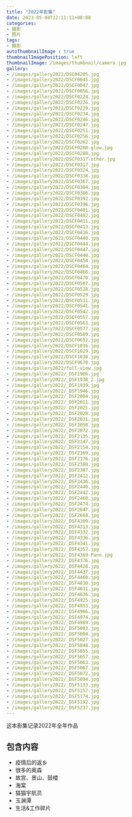 ```yaml
---
title: "2022年影集"
date: 2023-05-08T22:11:11+08:00
categories:
- 摄影
- 图片
tags:
- 摄影
autoThumbnailImage : true
thumbnailImagePosition: left
thumbnailImage: /images/thumbnail/camera.jpg
gallery:
- /images/gallery2022/DSC04205.jpg
- /images/gallery2022/DSCF0045.jpg
- /images/gallery2022/DSCF0047.jpg
- /images/gallery2022/DSCF0056.jpg
- /images/gallery2022/DSCF0224.jpg
- /images/gallery2022/DSCF0226.jpg
- /images/gallery2022/DSCF0229.jpg
- /images/gallery2022/DSCF0234.jpg
- /images/gallery2022/DSCF0246.jpg
- /images/gallery2022/DSCF0247.jpg
- /images/gallery2022/DSCF0251.jpg
- /images/gallery2022/DSCF0256.jpg
- /images/gallery2022/DSCF0262.jpg
- /images/gallery2022/DSCF0280-glow.jpg
- /images/gallery2022/DSCF0288.jpg
- /images/gallery2022/DSCF0317-other.jpg
- /images/gallery2022/DSCF0317.jpg
- /images/gallery2022/DSCF0324.jpg
- /images/gallery2022/DSCF0338.jpg
- /images/gallery2022/DSCF0367.jpg
- /images/gallery2022/DSCF0384.jpg
- /images/gallery2022/DSCF0386.jpg
- /images/gallery2022/DSCF0392.jpg
- /images/gallery2022/DSCF0396.jpg
- /images/gallery2022/DSCF0401.jpg
- /images/gallery2022/DSCF0402.jpg
- /images/gallery2022/DSCF0411.jpg
- /images/gallery2022/DSCF0413.jpg
- /images/gallery2022/DSCF0416.jpg
- /images/gallery2022/DSCF0440.jpg
- /images/gallery2022/DSCF0444.jpg
- /images/gallery2022/DSCF0447.jpg
- /images/gallery2022/DSCF0448.jpg
- /images/gallery2022/DSCF0454.jpg
- /images/gallery2022/DSCF0464.jpg
- /images/gallery2022/DSCF0466.jpg
- /images/gallery2022/DSCF0470.jpg
- /images/gallery2022/DSCF0507.jpg
- /images/gallery2022/DSCF0528.jpg
- /images/gallery2022/DSCF0529.jpg
- /images/gallery2022/DSCF0531.jpg
- /images/gallery2022/DSCF0541.jpg
- /images/gallery2022/DSCF0542.jpg
- /images/gallery2022/DSCF0557.jpg
- /images/gallery2022/DSCF0563.jpg
- /images/gallery2022/DSCF0577.jpg
- /images/gallery2022/DSCF0589.jpg
- /images/gallery2022/DSCF0652.jpg
- /images/gallery2022/DSCF1016.jpg
- /images/gallery2022/DSCF1029.jpg
- /images/gallery2022/DSCF1038.jpg
- /images/gallery2022/DSCF9670.jpg
- /images/gallery2022/full-view.jpg
- /images/gallery2022/_DSF1906.jpg
- /images/gallery2022/_DSF1938_2.jpg
- /images/gallery2022/_DSF1939.jpg
- /images/gallery2022/_DSF1946.jpg
- /images/gallery2022/_DSF2004.jpg
- /images/gallery2022/_DSF2011.jpg
- /images/gallery2022/_DSF2021.jpg
- /images/gallery2022/_DSF2028.jpg
- /images/gallery2022/_DSF2031.jpg
- /images/gallery2022/_DSF2058.jpg
- /images/gallery2022/_DSF2072.jpg
- /images/gallery2022/_DSF2135.jpg
- /images/gallery2022/_DSF2147.jpg
- /images/gallery2022/_DSF2154.jpg
- /images/gallery2022/_DSF2369.jpg
- /images/gallery2022/_DSF2376.jpg
- /images/gallery2022/_DSF2380.jpg
- /images/gallery2022/_DSF2387.jpg
- /images/gallery2022/_DSF2412.jpg
- /images/gallery2022/_DSF2436.jpg
- /images/gallery2022/_DSF2440.jpg
- /images/gallery2022/_DSF2442.jpg
- /images/gallery2022/_DSF2460.jpg
- /images/gallery2022/_DSF2474.jpg
- /images/gallery2022/_DSF2647.jpg
- /images/gallery2022/_DSF2668.jpg
- /images/gallery2022/_DSF4309.jpg
- /images/gallery2022/_DSF4313.jpg
- /images/gallery2022/_DSF4332.jpg
- /images/gallery2022/_DSF4336.jpg
- /images/gallery2022/_DSF4341.jpg
- /images/gallery2022/_DSF4357.jpg
- /images/gallery2022/_DSF4369-Pano.jpg
- /images/gallery2022/_DSF4376.jpg
- /images/gallery2022/_DSF4428.jpg
- /images/gallery2022/_DSF4437.jpg
- /images/gallery2022/_DSF4460.jpg
- /images/gallery2022/_DSF4830.jpg
- /images/gallery2022/_DSF4831.jpg
- /images/gallery2022/_DSF4836.jpg
- /images/gallery2022/_DSF4925.jpg
- /images/gallery2022/_DSF4953.jpg
- /images/gallery2022/_DSF4966.jpg
- /images/gallery2022/_DSF4974.jpg
- /images/gallery2022/_DSF4989.jpg
- /images/gallery2022/_DSF5003.jpg
- /images/gallery2022/_DSF5004.jpg
- /images/gallery2022/_DSF5027.jpg
- /images/gallery2022/_DSF5048.jpg
- /images/gallery2022/_DSF5055.jpg
- /images/gallery2022/_DSF5057.jpg
- /images/gallery2022/_DSF5063.jpg
- /images/gallery2022/_DSF5067.jpg
- /images/gallery2022/_DSF5072.jpg
- /images/gallery2022/_DSF5094.jpg
- /images/gallery2022/_DSF5133.jpg
- /images/gallery2022/_DSF5157.jpg
- /images/gallery2022/_DSF5174.jpg
- /images/gallery2022/_DSF5192.jpg
- /images/gallery2022/_DSF5237.jpg
---
```

这本影集记录2022年全年作品
<!--more-->
## 包含内容
- 疫情后的返乡
- 很多的奥森
- 故宫、景山、鼓楼
- 海棠
- 猫猫宇航员
- 玉渊潭
- 生活&工作碎片